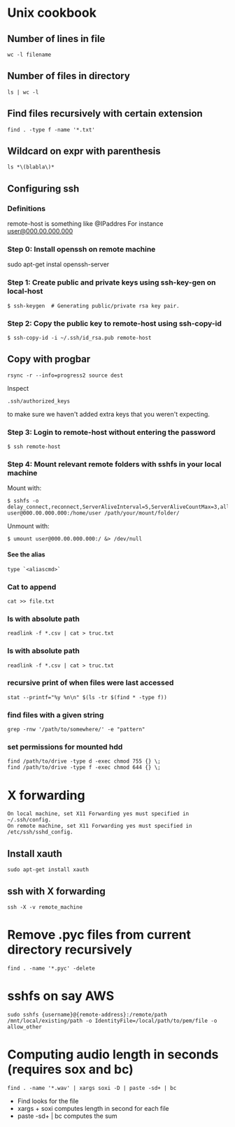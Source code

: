 # Unix cookbook

## Number of lines in file

    wc -l filename

## Number of files in directory

    ls | wc -l

## Find files recursively with certain extension

    find . -type f -name '*.txt'

## Wildcard on expr with parenthesis

    ls *\(blabla\)*

## Configuring ssh

### Definitions

remote-host is something like <username>@IPaddres
For instance user@000.00.000.000

### Step 0: Install openssh on remote machine

sudo apt-get instal openssh-server


### Step 1: Create public and private keys using ssh-key-gen on local-host


    $ ssh-keygen  # Generating public/private rsa key pair.


### Step 2: Copy the public key to remote-host using ssh-copy-id


    $ ssh-copy-id -i ~/.ssh/id_rsa.pub remote-host

## Copy with progbar

    rsync -r --info=progress2 source dest

Inspect

    .ssh/authorized_keys

to make sure we haven't added extra keys that you weren't expecting.

### Step 3: Login to remote-host without entering the password

    $ ssh remote-host

### Step 4: Mount relevant remote folders with sshfs in your local machine

Mount with:

    $ sshfs -o delay_connect,reconnect,ServerAliveInterval=5,ServerAliveCountMax=3,allow_other,default_permissions,IdentityFile=/local/path/to/private/key user@000.00.000.000:/home/user /path/your/mount/folder/


Unmount with:

    $ umount user@000.00.000.000:/ &> /dev/null


#### See the alias

    type `<aliascmd>`

### Cat to append

    cat >> file.txt

### ls with absolute path

    readlink -f *.csv | cat > truc.txt

### ls with absolute path

    readlink -f *.csv | cat > truc.txt
    
### recursive print of when files were last accessed

    stat --printf="%y %n\n" $(ls -tr $(find * -type f))

### find files with a given string

    grep -rnw '/path/to/somewhere/' -e "pattern"

### set permissions for mounted hdd

    find /path/to/drive -type d -exec chmod 755 {} \;
    find /path/to/drive -type f -exec chmod 644 {} \;

# X forwarding

    On local machine, set X11 Forwarding yes must specified in ~/.ssh/config.
    On remote machine, set X11 Forwarding yes must specified in /etc/ssh/sshd_config.

## Install xauth
    
    sudo apt-get install xauth

## ssh with X forwarding

    ssh -X -v remote_machine

# Remove .pyc files from current directory recursively

    find . -name '*.pyc' -delete


# sshfs on say AWS

    sudo sshfs {username}@{remote-address}:/remote/path  /mnt/local/existing/path -o IdentityFile=/local/path/to/pem/file -o allow_other

# Computing audio length in seconds (requires sox and bc)

    find . -name '*.wav' | xargs soxi -D | paste -sd+ | bc

- Find looks for the file
- xargs + soxi computes length in second for each file
- paste -sd+ | bc computes the sum
